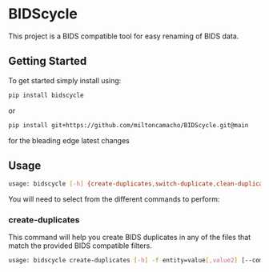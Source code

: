 # BIDScycle

This project is a BIDS compatible tool for easy renaming of BIDS data.

## Getting Started

To get started simply install using:

```bash
pip install bidscycle
```
or
```bash
pip install git+https://github.com/miltoncamacho/BIDScycle.git@main
```
for the bleading edge latest changes

## Usage

```bash
usage: bidscycle [-h] {create-duplicates,switch-duplicate,clean-duplicates}
```

You will need to select from the different commands to perform:

### create-duplicates

This command will help you create BIDS duplicates in any of the files that match the provided BIDS compatible filters.

```bash
usage: bidscycle create-duplicates [-h] -f entity=value[,value2] [--commit-msg COMMIT_MSG] [--dry-run] [--no-datalad] [-v] dataset
```

